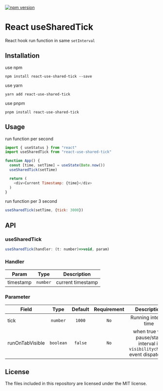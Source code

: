 [![npm version](https://img.shields.io/npm/v/react-use-shared-tick?color=g)](https://www.npmjs.com/package/react-use-shared-tick)

# React useSharedTick

React hook run function in same `setInterval`

## Installation

use npm
```
npm install react-use-shared-tick --save
```

use yarn
```
yarn add react-use-shared-tick
```

use pnpm
```
pnpm install react-use-shared-tick
```

## Usage

run function per second

```js
import { useStatus } from "react"
import useSharedTick from "react-use-shared-tick"

function App() {
  const [time, setTime] = useState(Date.now())
  useSharedTick(setTime)

  return (
    <div>Current Timestamp: {time}</div>
  )
}
```

run function per 3 second

```jsx
useSharedTick(setTime, {tick: 3000})
```

## API

### useSharedTick

```js
useSharedTick(handler: (t: number)=>void, param)
```

### Handler

| Param | Type | Description |
|---|---|---|
|timestamp|`number`|current timestamp|


### Parameter

| Field | Type | Default | Requirement |Description |
|---|:---:|:---:|:---:|:---:|
| tick | `number` | `1000` | `No` | Running interval time |
| runOnTabVisible | `boolean` | `false` | `No` | when true will pause/start interval if `visibilitychange` event dispatched |

## License
The files included in this repository are licensed under the MIT license.